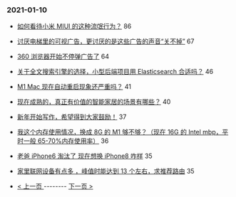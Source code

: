 ### 2021-01-10 
- [如何看待小米 MIUI 的这种流氓行为？](https://www.v2ex.com/t/743466) 86
- [讨厌电梯里的可视广告，更讨厌的是这些广告的声音“关不掉”](https://www.v2ex.com/t/743413) 67
- [360 浏览器开始不停弹广告了](https://www.v2ex.com/t/743487) 64
- [关于全文搜索引擎的选择，小型后端项目用 Elasticsearch 合适吗？](https://www.v2ex.com/t/743402) 46
- [M1 Mac 现在自动重启现象还严重吗？](https://www.v2ex.com/t/743405) 41
- [现在成熟的，真正有价值的智能家居的场景有哪些？](https://www.v2ex.com/t/743447) 40
- [新年开始写作，希望得到大家鼓励！](https://www.v2ex.com/t/743484) 37
- [我这个内存使用情况，换成 8G 的 M1 够不够？（现在 16G 的 Intel mbp，平时一般 65-70%内存使用率）](https://www.v2ex.com/t/743470) 36
- [老爸 iPhone6 淘汰了 现在想换 iPhone8 咋样](https://www.v2ex.com/t/743490) 35
- [家里联网设备有点多 ，峰值时能达到 13 个左右，求推荐路由](https://www.v2ex.com/t/743514) 35 

- [ < 上一页 ](https://github.com/able8/v2ex-hot-record/blob/master/2021-01-09.md) -------- [ 下一页 > ](https://github.com/able8/v2ex-hot-record/blob/master/2021-01-11.md)